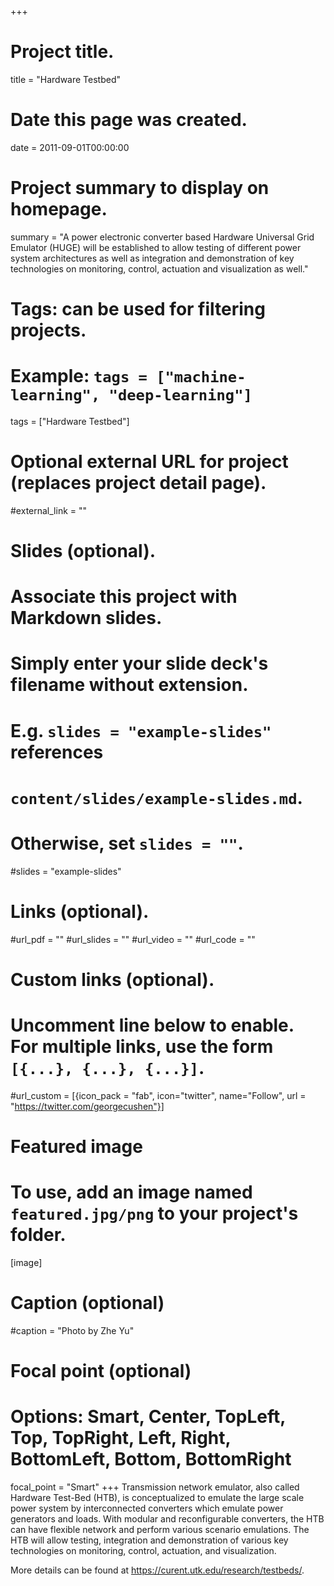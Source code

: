 +++
# Project title.
title = "Hardware Testbed"

# Date this page was created.
date = 2011-09-01T00:00:00

# Project summary to display on homepage.
summary = "A power electronic converter based Hardware Universal Grid Emulator (HUGE) will be established to allow testing of different power system architectures as well as integration and demonstration of key technologies on monitoring, control, actuation and visualization as well."

# Tags: can be used for filtering projects.
# Example: `tags = ["machine-learning", "deep-learning"]`
tags = ["Hardware Testbed"]

# Optional external URL for project (replaces project detail page).
#external_link = ""

# Slides (optional).
#   Associate this project with Markdown slides.
#   Simply enter your slide deck's filename without extension.
#   E.g. `slides = "example-slides"` references 
#   `content/slides/example-slides.md`.
#   Otherwise, set `slides = ""`.
#slides = "example-slides"

# Links (optional).
#url_pdf = ""
#url_slides = ""
#url_video = ""
#url_code = ""

# Custom links (optional).
#   Uncomment line below to enable. For multiple links, use the form `[{...}, {...}, {...}]`.
#url_custom = [{icon_pack = "fab", icon="twitter", name="Follow", url = "https://twitter.com/georgecushen"}]

# Featured image
# To use, add an image named `featured.jpg/png` to your project's folder. 
[image]
  # Caption (optional)
  #caption = "Photo by Zhe Yu"
  
  # Focal point (optional)
  # Options: Smart, Center, TopLeft, Top, TopRight, Left, Right, BottomLeft, Bottom, BottomRight
  focal_point = "Smart"
+++
Transmission network emulator, also called Hardware Test-Bed (HTB), is conceptualized to
emulate the large scale power system by interconnected converters which emulate power
generators and loads. With modular and reconfigurable converters, the HTB can have flexible
network and perform various scenario emulations. The HTB will allow testing, integration and
demonstration of various key technologies on monitoring, control, actuation, and visualization. 

More details can be found at https://curent.utk.edu/research/testbeds/.

